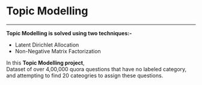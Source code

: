 # Topic Modelling
<hr>
<b>Topic Modelling is solved using two techniques:-</b>

* Latent Dirichlet Allocation 
* Non-Negative Matrix Factorization

In this **Topic Modelling project**,<br> Dataset of over 4,00,000 quora questions that have no labeled category, and attempting to find 20 cateogries to assign these questions.
